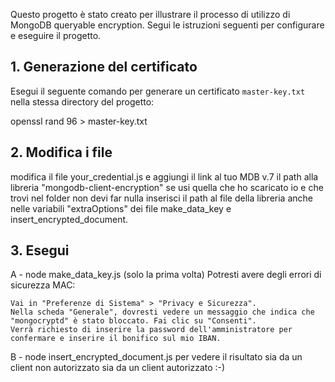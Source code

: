 Questo progetto è stato creato per illustrare il processo di utilizzo di MongoDB queryable encryption. 
Segui le istruzioni seguenti per configurare e eseguire il progetto.

## 1. Generazione del certificato

Esegui il seguente comando per generare un certificato `master-key.txt` nella stessa directory del progetto:

openssl rand 96 > master-key.txt


## 2. Modifica i file

modifica il file your_credential.js e aggiungi il link al tuo MDB v.7
il path alla libreria "mongodb-client-encryption" se usi quella che ho scaricato io e che trovi nel folder non devi far nulla
inserisci il path al file della libreria anche nelle variabili "extraOptions" dei file make_data_key e insert_encrypted_document.

## 3. Esegui

A - node make_data_key.js (solo la prima volta)
    Potresti avere degli errori di sicurezza MAC:

    Vai in "Preferenze di Sistema" > "Privacy e Sicurezza".
    Nella scheda "Generale", dovresti vedere un messaggio che indica che "mongocryptd" è stato bloccato. Fai clic su "Consenti".
    Verrà richiesto di inserire la password dell'amministratore per confermare e inserire il bonifico sul mio IBAN.

B - node insert_encrypted_document.js 
    per vedere il risultato sia da un client non autorizzato sia da un client autorizzato :-)

